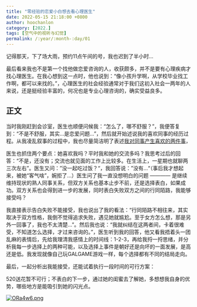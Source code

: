 ```yaml
---
title: "零经验的恋爱小白想去看心理医生"
date: 2022-05-15 21:18:00 +0800
author: hoochanlon
category: [2022.]
tags: [空气中的视听与幻觉]
permalink: /:year/:month-:day/01
---
```


记得那天，下了场大雨，预约11点午间的号，我也迟到了半小时...

最后看来我也不是第一个找他做恋爱咨询的人，收获颇多，并不是要有心理疾病才找心理医生。在我心想到这一点时，他也说到：“像小孩升学啊，从学校毕业找工作啊，都可以来找的。”，心理医生的社会经验通常对于我们这初入社会一两年的人来说，还是挺经验丰富的，何况也是专业心理咨询的，确实受益良多。 <!-- more -->

## 正文

当时我刚赶到会诊室，医生也顺便问候我：“怎么了，哪不舒服？”，我便答复到：“不是不舒服，其实...是恋爱问题...”，然后就开始述说我的喜欢同事的经历过程。从我凌乱叙事的过程中，我也尽量简洁明了表述[我对同事产生喜欢的两件事](https://hoochanlon.github.io/2022/04-27/#)，

医生也抓住两个要点：她喜欢我吗？平时我和她的交流多吗？我思考过后的回答：“不是，还没有；交流也就见面的工作上比较多。在生活上，一星期也就聊两三次左右”。医生又问：”没一起吃过饭？“，我回答说：”没有...“（事后我才想起来，被她“客气啥”，婉拒了...）医生问了我一直没想明白的问题 ———— 是继续维持现状的熟人同事关系，但双方关系也基本止步不前，还是选择表白，如果成功。双方关系也会得到进一步的发展，同时表白失败双方之间的行同陌路，我能够接受吗？

我直接表示告白失败不能接受，我也说出了我的看法：“行同陌路不相往来，其实取决于双方性格，我倒不觉得追求失败，遇见她就尴尬。至于女方怎么想，那是另外一回事了，我也不太清楚...”。然后我也说：“我就纠结在这两者间，卡着很难受，不知道怎么选择，才过来咨询的。”，医生听到我的回答，他又看我捂着头一团乱麻的表情后，先给我理清我感情上的时间线：1-2-3，再给我捋一捋思绪，并分析我每一步选择上的两种可能，以及选择上事件是朝好还是向坏的一面发展，是高还是低。我发现就像自己玩GALGAME游戏一样，每个选择都有不同的结局走向。

最后，一起分析出我能接受，还能试着执行一段时间的可行方案：

520送花暂不可行；不表白的下一步，通过她的闺蜜去了解她，多想想我自身的优势，哪些地方是能吸引到她的闪光点。

[![ORa4w6.png](https://s1.ax1x.com/2022/05/15/ORa4w6.png)](https://imgtu.com/i/ORa4w6)

